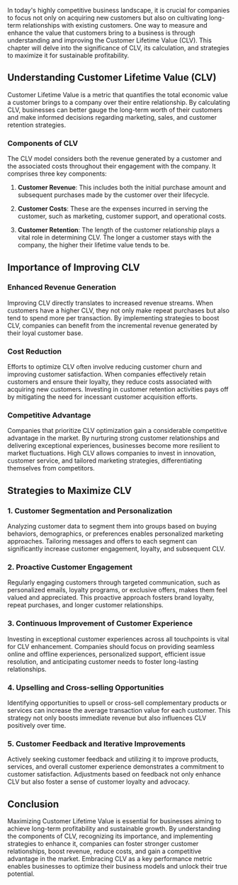 
In today's highly competitive business landscape, it is crucial for companies to focus not only on acquiring new customers but also on cultivating long-term relationships with existing customers. One way to measure and enhance the value that customers bring to a business is through understanding and improving the Customer Lifetime Value (CLV). This chapter will delve into the significance of CLV, its calculation, and strategies to maximize it for sustainable profitability.

Understanding Customer Lifetime Value (CLV)
-------------------------------------------

Customer Lifetime Value is a metric that quantifies the total economic value a customer brings to a company over their entire relationship. By calculating CLV, businesses can better gauge the long-term worth of their customers and make informed decisions regarding marketing, sales, and customer retention strategies.

### Components of CLV

The CLV model considers both the revenue generated by a customer and the associated costs throughout their engagement with the company. It comprises three key components:

1. **Customer Revenue**: This includes both the initial purchase amount and subsequent purchases made by the customer over their lifecycle.

2. **Customer Costs**: These are the expenses incurred in serving the customer, such as marketing, customer support, and operational costs.

3. **Customer Retention**: The length of the customer relationship plays a vital role in determining CLV. The longer a customer stays with the company, the higher their lifetime value tends to be.

Importance of Improving CLV
---------------------------

### Enhanced Revenue Generation

Improving CLV directly translates to increased revenue streams. When customers have a higher CLV, they not only make repeat purchases but also tend to spend more per transaction. By implementing strategies to boost CLV, companies can benefit from the incremental revenue generated by their loyal customer base.

### Cost Reduction

Efforts to optimize CLV often involve reducing customer churn and improving customer satisfaction. When companies effectively retain customers and ensure their loyalty, they reduce costs associated with acquiring new customers. Investing in customer retention activities pays off by mitigating the need for incessant customer acquisition efforts.

### Competitive Advantage

Companies that prioritize CLV optimization gain a considerable competitive advantage in the market. By nurturing strong customer relationships and delivering exceptional experiences, businesses become more resilient to market fluctuations. High CLV allows companies to invest in innovation, customer service, and tailored marketing strategies, differentiating themselves from competitors.

Strategies to Maximize CLV
--------------------------

### 1. Customer Segmentation and Personalization

Analyzing customer data to segment them into groups based on buying behaviors, demographics, or preferences enables personalized marketing approaches. Tailoring messages and offers to each segment can significantly increase customer engagement, loyalty, and subsequent CLV.

### 2. Proactive Customer Engagement

Regularly engaging customers through targeted communication, such as personalized emails, loyalty programs, or exclusive offers, makes them feel valued and appreciated. This proactive approach fosters brand loyalty, repeat purchases, and longer customer relationships.

### 3. Continuous Improvement of Customer Experience

Investing in exceptional customer experiences across all touchpoints is vital for CLV enhancement. Companies should focus on providing seamless online and offline experiences, personalized support, efficient issue resolution, and anticipating customer needs to foster long-lasting relationships.

### 4. Upselling and Cross-selling Opportunities

Identifying opportunities to upsell or cross-sell complementary products or services can increase the average transaction value for each customer. This strategy not only boosts immediate revenue but also influences CLV positively over time.

### 5. Customer Feedback and Iterative Improvements

Actively seeking customer feedback and utilizing it to improve products, services, and overall customer experience demonstrates a commitment to customer satisfaction. Adjustments based on feedback not only enhance CLV but also foster a sense of customer loyalty and advocacy.

Conclusion
----------

Maximizing Customer Lifetime Value is essential for businesses aiming to achieve long-term profitability and sustainable growth. By understanding the components of CLV, recognizing its importance, and implementing strategies to enhance it, companies can foster stronger customer relationships, boost revenue, reduce costs, and gain a competitive advantage in the market. Embracing CLV as a key performance metric enables businesses to optimize their business models and unlock their true potential.
